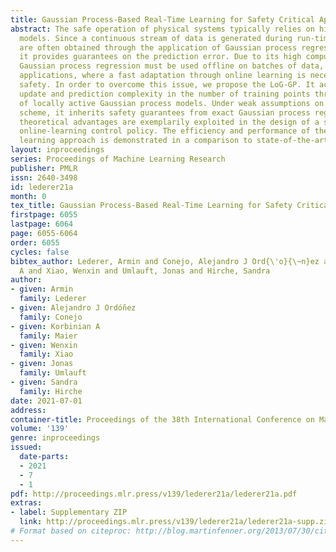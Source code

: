 ```yaml
---
title: Gaussian Process-Based Real-Time Learning for Safety Critical Applications
abstract: The safe operation of physical systems typically relies on high-quality
  models. Since a continuous stream of data is generated during run-time, such models
  are often obtained through the application of Gaussian process regression because
  it provides guarantees on the prediction error. Due to its high computational complexity,
  Gaussian process regression must be used offline on batches of data, which prevents
  applications, where a fast adaptation through online learning is necessary to ensure
  safety. In order to overcome this issue, we propose the LoG-GP. It achieves a logarithmic
  update and prediction complexity in the number of training points through the aggregation
  of locally active Gaussian process models. Under weak assumptions on the aggregation
  scheme, it inherits safety guarantees from exact Gaussian process regression. These
  theoretical advantages are exemplarily exploited in the design of a safe and data-efficient,
  online-learning control policy. The efficiency and performance of the proposed real-time
  learning approach is demonstrated in a comparison to state-of-the-art methods.
layout: inproceedings
series: Proceedings of Machine Learning Research
publisher: PMLR
issn: 2640-3498
id: lederer21a
month: 0
tex_title: Gaussian Process-Based Real-Time Learning for Safety Critical Applications
firstpage: 6055
lastpage: 6064
page: 6055-6064
order: 6055
cycles: false
bibtex_author: Lederer, Armin and Conejo, Alejandro J Ord{\'o}{\~n}ez and Maier, Korbinian
  A and Xiao, Wenxin and Umlauft, Jonas and Hirche, Sandra
author:
- given: Armin
  family: Lederer
- given: Alejandro J Ordóñez
  family: Conejo
- given: Korbinian A
  family: Maier
- given: Wenxin
  family: Xiao
- given: Jonas
  family: Umlauft
- given: Sandra
  family: Hirche
date: 2021-07-01
address:
container-title: Proceedings of the 38th International Conference on Machine Learning
volume: '139'
genre: inproceedings
issued:
  date-parts:
  - 2021
  - 7
  - 1
pdf: http://proceedings.mlr.press/v139/lederer21a/lederer21a.pdf
extras:
- label: Supplementary ZIP
  link: http://proceedings.mlr.press/v139/lederer21a/lederer21a-supp.zip
# Format based on citeproc: http://blog.martinfenner.org/2013/07/30/citeproc-yaml-for-bibliographies/
---
```

